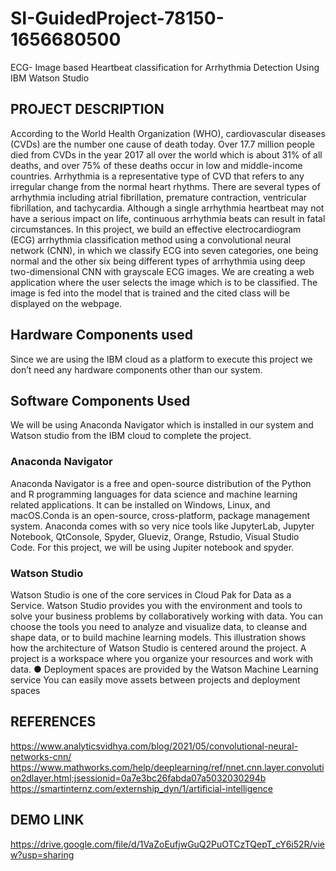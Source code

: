 # SI-GuidedProject-78150-1656680500
ECG- Image based Heartbeat classification for Arrhythmia Detection Using IBM Watson Studio

## PROJECT DESCRIPTION
According to the World Health Organization (WHO), cardiovascular diseases (CVDs) are the number 
one cause of death today. Over 17.7 million people died from CVDs in the year 2017 all over the world 
which is about 31% of all deaths, and over 75% of these deaths occur in low and middle-income countries. 
Arrhythmia is a representative type of CVD that refers to any irregular change from the normal heart rhythms.
There are several types of arrhythmia including atrial fibrillation, premature contraction, ventricular fibrillation, and tachycardia. 
Although a single arrhythmia heartbeat may not have a serious impact on life, continuous arrhythmia beats can result in fatal circumstances. 
In this project, we build an effective electrocardiogram (ECG) arrhythmia classification method using a convolutional neural network (CNN), 
in which we classify ECG into seven categories, 
one being normal and the other six being different types of arrhythmia using deep two-dimensional CNN with grayscale ECG images. 
We are creating a web application where the user selects the image which is to be classified. The image is fed into the model 
that is trained and the cited class will be displayed on the webpage.

## Hardware Components used
Since we are using the IBM cloud as a platform to execute this project 
we don’t need any hardware components other than our system. 
## Software Components Used
We will be using Anaconda Navigator which is installed in our system 
and Watson studio from the IBM cloud to complete the project. 
### Anaconda Navigator 
Anaconda Navigator is a free and open-source distribution of the Python and R 
programming languages for data science and machine learning related applications. 
It can be installed on Windows, Linux, and macOS.Conda is an open-source, cross-platform, 
package management system. Anaconda comes with so very nice tools like JupyterLab, Jupyter Notebook, 
QtConsole, Spyder, Glueviz, Orange, Rstudio, Visual Studio Code. For this project, we will be using Jupiter notebook and spyder.
### Watson Studio
Watson Studio is one of the core services in Cloud Pak for Data as a Service. 
Watson Studio provides you with the environment and tools to solve your business problems by collaboratively working with data. 
You can choose the tools you need to analyze and visualize data, to cleanse and shape data, or to build machine learning models. 
This illustration shows how the architecture of Watson Studio is centered around the project. 
A project is a workspace where you organize your resources and work with data. 
● Deployment spaces are provided by the Watson Machine Learning service 
You can easily move assets between projects and deployment spaces

## REFERENCES
https://www.analyticsvidhya.com/blog/2021/05/convolutional-neural-networks-cnn/
https://www.mathworks.com/help/deeplearning/ref/nnet.cnn.layer.convolution2dlayer.html;jsessionid=0a7e3bc26fabda07a5032030294b 
https://smartinternz.com/externship_dyn/1/artificial-intelligence

## DEMO LINK
https://drive.google.com/file/d/1VaZoEufjwGuQ2PuOTCzTQepT_cY6i52R/view?usp=sharing
